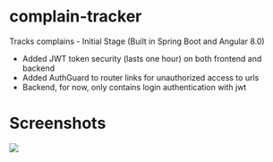 # complain-tracker
 Tracks complains - Initial Stage (Built in Spring Boot and Angular 8.0)
 
 - Added JWT token security (lasts one hour) on both frontend and backend
 - Added AuthGuard to router links for unauthorized access to urls
 - Backend, for now, only contains login authentication with jwt
 
# Screenshots
<img src="https://i.imgur.com/m2q95En.jpg">
